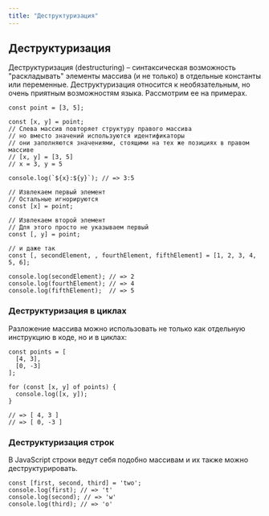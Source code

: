 ```yaml
---
title: "Деструктуризация"
---
```


## Деструктуризация

Деструктуризация (destructuring) – синтаксическая возможность "раскладывать" элементы массива (и не только) в отдельные константы или переменные. Деструктуризация относится к необязательным, но очень приятным возможностям языка. Рассмотрим ее на примерах.

```
const point = [3, 5];

const [x, y] = point;
// Слева массив повторяет структуру правого массива
// но вместо значений используются идентификаторы
// они заполняются значениями, стоящими на тех же позициях в правом массиве
// [x, y] = [3, 5]
// x = 3, y = 5

console.log(`${x}:${y}`); // => 3:5
```

```
// Извлекаем первый элемент
// Остальные игнорируются
const [x] = point;

// Извлекаем второй элемент
// Для этого просто не указываем первый
const [, y] = point;

// и даже так
const [, secondElement, , fourthElement, fifthElement] = [1, 2, 3, 4, 5, 6];

console.log(secondElement); // => 2
console.log(fourthElement); // => 4
console.log(fifthElement);  // => 5
```

### Деструктуризация в циклах

Разложение массива можно использовать не только как отдельную инструкцию в коде, но и в циклах:

```
const points = [
  [4, 3],
  [0, -3]
];

for (const [x, y] of points) {
  console.log([x, y]);
}

// => [ 4, 3 ]
// => [ 0, -3 ]
```

### Деструктуризация строк

В JavaScript строки ведут себя подобно массивам и их также можно деструктурировать.

```
const [first, second, third] = 'two';
console.log(first); // => 't'
console.log(second); // => 'w'
console.log(third); // => 'o'
```